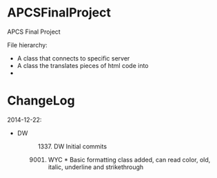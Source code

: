 APCSFinalProject
================

APCS Final Project

File hierarchy:
* A class that connects to specific server
* A class the translates pieces of html code into 
*

ChangeLog
=========

2014-12-22:

<ul>
  <li>DW<ul>
    <ul>1337. DW Initial commits

9001. WYC
            * Basic formatting class added, can read color, old, italic, underline and strikethrough
